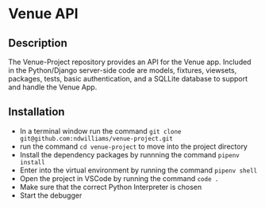 # Venue API 

## Description
The Venue-Project repository provides an API for the Venue app. Included in the Python/Django server-side code are models, fixtures, viewsets, packages, tests, basic authentication, and a SQLLite database to support and handle the Venue App.

## Installation
* In a terminal window run the command `git clone git@github.com:ndwilliams/venue-project.git`
* run the command `cd venue-project` to move into the project directory
* Install the dependency packages by runnning the command `pipenv install`
* Enter into the virtual environment by running the command `pipenv shell`
* Open the project in VSCode by running the command `code .`
* Make sure that the correct Python Interpreter is chosen
* Start the debugger
